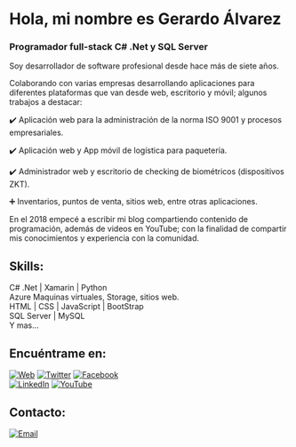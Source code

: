 # Hola, mi nombre es Gerardo Álvarez
### Programador full-stack C# .Net y SQL Server

<!--![https://github.com/mouredev](https://raw.githubusercontent.com/mouredev/mouredev/master/mouredev_github_profile.png)-->

Soy desarrollador de software profesional desde hace más de siete años.

Colaborando con varias empresas desarrollando aplicaciones para diferentes plataformas que van desde web, escritorio y móvil; algunos trabajos a destacar:

:heavy_check_mark: Aplicación web para la administración de la norma ISO 9001 y procesos empresariales.

:heavy_check_mark: Aplicación web y App móvil de logística para paquetería.

:heavy_check_mark: Administrador web y escritorio de checking de biométricos (dispositivos ZKT).

:heavy_plus_sign: Inventarios, puntos de venta, sitios web, entre otras aplicaciones.

En el 2018 empecé a escribir mi blog compartiendo contenido de programación, además de videos en YouTube; con la finalidad de compartir mis conocimientos y experiencia con la comunidad.

## Skills:
C# .Net | Xamarin | Python
</br>
Azure Maquinas virtuales, Storage, sitios web.
</br>
HTML | CSS | JavaScript | BootStrap
</br>
SQL Server | MySQL
</br>
Y mas...

## Encuéntrame en:

[![Web](https://img.shields.io/badge/Web-kyocode.com-46C018?style=for-the-badge&logo=dev.to&logoColor=white&labelColor=101010)](https://kyocode.com)
[![Twitter](https://img.shields.io/badge/-@kyocode-1DA1F2?style=for-the-badge&logo=twitter&logoColor=white&labelColor=101010)](https://twitter.com/KyocodeOficial)
[![Facebook](https://img.shields.io/badge/-kyocode-1877F2?style=for-the-badge&logo=facebook&logoColor=white&labelColor=101010)](https://www.facebook.com/kyocode)
</br>
[![LinkedIn](https://img.shields.io/badge/-Gerardo_Alvarez-0077B5?style=for-the-badge&logo=linkedin&logoColor=white&labelColor=101010)](https://www.linkedin.com/in/gerardoalvarezmendoza/)
[![YouTube](https://img.shields.io/badge/-Gerardo_Alvarez-FF0000?style=for-the-badge&logo=youtube&logoColor=white&labelColor=101010)](https://www.youtube.com/c/GamAlvarez)

## Contacto:

[![Email](https://img.shields.io/badge/galvarez@kyocode.com-email_personal-D14836?style=for-the-badge&logo=gmail&logoColor=white&labelColor=101010)](mailto:galvarez@kyocode.com)
